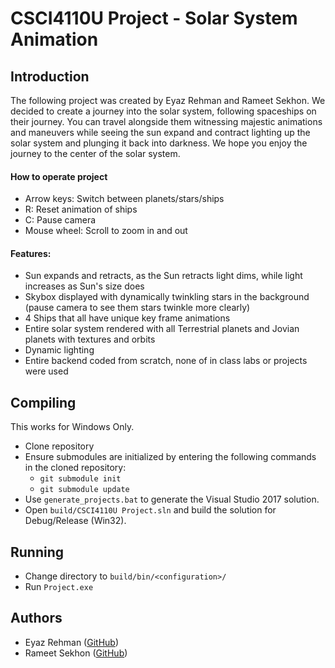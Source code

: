 # CSCI4110U Project - Solar System Animation

## Introduction

The following project was created by Eyaz Rehman and Rameet Sekhon. We decided to create a journey into the solar system, following spaceships on their journey. You can travel alongside them witnessing majestic animations and maneuvers while seeing the sun expand and contract lighting up the solar system and plunging it back into darkness. We hope you enjoy the journey to the center of the solar system.

#### How to operate project
- Arrow keys: Switch between planets/stars/ships
- R: Reset animation of ships
- C: Pause camera
- Mouse wheel: Scroll to zoom in and out

#### Features:
- Sun expands and retracts, as the Sun retracts light dims, while light increases as Sun's size does
- Skybox displayed with dynamically twinkling stars in the background (pause camera to see them stars twinkle more clearly)
- 4 Ships that all have unique key frame animations
- Entire solar system rendered with all Terrestrial planets and Jovian planets with textures and orbits
- Dynamic lighting
- Entire backend coded from scratch, none of in class labs or projects were used

## Compiling
This works for Windows Only.
- Clone repository
- Ensure submodules are initialized by entering the following commands in the cloned repository:
    - `git submodule init`
    - `git submodule update`
- Use `generate_projects.bat` to generate the Visual Studio 2017 solution. 
- Open `build/CSCI4110U Project.sln` and build the solution for Debug/Release (Win32).

## Running
- Change directory to `build/bin/<configuration>/`
- Run `Project.exe`

## Authors
- Eyaz Rehman ([GitHub](http://github.com/Imposter))
- Rameet Sekhon ([GitHub](http://github.com/rameetss))
